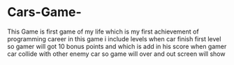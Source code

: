 # Cars-Game-
This Game is first game of my life which is my first achievement of programming career in this game i include levels when car finish first level so gamer will got 10 bonus points and which is add in his score when gamer car collide with other enemy car so game will over and out screen will show
